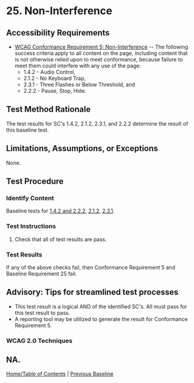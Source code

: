 # 25. Non-Interference
## Accessibility Requirements
* [WCAG Conformance Requirement 5: Non-Interference](https://www.w3.org/TR/WCAG20/#cc5) -- The following success criteria apply to all content on the page, including content that is not otherwise relied upon to meet conformance, because failure to meet them could interfere with any use of the page:
  * 1.4.2 - Audio Control,
  * 2.1.2 - No Keyboard Trap,
  * 2.3.1 - Three Flashes or Below Threshold, and
  * 2.2.2 - Pause, Stop, Hide.

## Test Method Rationale
The test results for SC's 1.4.2, 2.1.2, 2.3.1, and 2.2.2 determine the result of this baseline test.

## Limitations, Assumptions, or Exceptions
None.

## Test Procedure 
### Identify Content
Baseline tests for [1.4.2 and 2.2.2](21TimedEvents), [2.1.2](01Keyboard), [2.3.1](09Flashing).

### Test Instructions
1. Check that all of test results are pass.

### Test Results
If any of the above checks fail, then Conformance Requirement 5 and Baseline Requirement 25 fail.

## Advisory: Tips for streamlined test processes
* This test result is a logical AND of the identified SC's. All must pass for this test result to pass. 
* A reporting tool may be utilized to generate the result for Conformance Requirement 5.

### WCAG 2.0 Techniques
NA.
----------------------------------------
[Home/Table of Contents](index.md) | [Previous Baseline](24Parsing.md)
